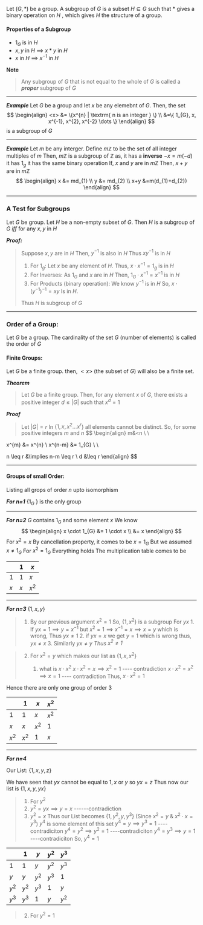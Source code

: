 Let $(G, \ast)$ be a group. A subgroup of $G$ is a subset $H  \subseteq  G$ such that $\ast$  gives a binary operation on $H$ , which gives $H$ the structure of a group.

#### Properties of a Subgroup

- $1_{G}$ is in $H$
- $x, y$ in $H$  $\implies$ $x \ast y$ in $H$
- $x$ in $H$ $\implies$ $x^{-1}$ in $H$

**Note**
> Any subgroup of $G$ that is not equal to the whole of $G$ is called a ***proper*** subgroup of $G$

-----------------------------------------

***Example***
	Let $G$ be a group and let $x$ be any elemebnt of $G$.
	Then, the set
$$
\begin{align}
<x> &= \{x^{n} | \textrm{ n is an integer } \} \\
&=\{ 1_{G}, x, x^{-1}, x^{2}, x^{-2} \dots \}
\end{align}
$$
	is a subgroup of $G$
	
------------------------------------------------------

***Example***
	Let $m$ be any interger.
	Define $m\mathbb{Z}$ to be the set of all integer multiples of $m$
	Then, $m\mathbb{Z}$ is a subgroup of $\mathbb{Z}$ as,
		it has a **inverse**
			$-x = m(-d)$
		it has $1_{g}$
		it has the same binary operation
			If, $x$ and $y$ are in $m\mathbb{Z}$
			Then, $x+y$ are in $m\mathbb{Z}$
$$
\begin{align}
x &= md_{1} \\
y &= md_{2} \\
x+y &=m(d_{1}+d_{2})
\end{align}
$$

-----------------------------------------

### A Test for Subgroups

Let $G$ be group. Let $H$ be a non-empty subset of $G$. 
Then $H$ is a subgroup of $G$ $iff$ for any $x, y$ in $H$

***Proof:***
> Suppose $x,y$ are in $H$
> Then, $y^{-1}$ is also in $H$
> Thus $xy^{-1}$ is in $H$
> 
> 1. For $1_{g}$:
> 	   Let $x$ be any element of $H$.
> 	   Thus, $x\cdot x^{-1} = 1_{g}$ is in $H$
> 2. For Inverses:
> 	   As $1_{G}$ and $x$ are in $H$
> 	   Then, 
> 		   $1_{G}\cdot x^{-1} = x^{-1}$ 
> 	   is in $H$
> 3. For Products (binary operation):
>    We know $y^{-1}$ is in $H$
>    So, 
> 	   $x\cdot (y^{-1})^{-1} = xy$
> 	Is in $H$.
> 	
> Thus $H$ is subgroup of $G$


---------------------------------------------------

### Order of a Group:

Let $G$ be a group. The cardinality of the set $G$ (number of elements) is called the order of $G$

#### Finite Groups:

Let $G$ be a finite group.
then, $<x>$ (the subset of $G$) will also be a finite set.

***Theorem***
> Let $G$ be a finite group. Then, for any element $x$ of $G$, there exists a positive integer $d \leq |G|$ such that $x^{d} = 1$

***Proof***
> Let $|G| = r$
> In {$1, x, x^{2}\dots x^{r}$} all elements cannot be distinct.
> So, for some positive integers $m$ and $n$
$$
\begin{align}
m&<n \\ \\

x^{m} &= x^{n} \\
x^{n-m} &= 1_{G} \\ \\

n \leq r &\implies n-m \leq r \\
d &\leq r
\end{align}
$$

--------------------------------------
#### Groups of small Order:

Listing all grops of order $n$ upto isomorphism

***For n=1***
	{$1_{G}$ } is the only group

------------------------

***For n=2***
	$G$ contains $1_{G}$ and some element $x$
	We know
$$
\begin{align}
x \cdot 1_{G} &= 1 \cdot x \\
&= x
\end{align}
$$
	For $x^{2}=x$
		By cancellation property, it comes to be $x=1_{G}$
		But we assumed $x \ne 1_{G}$ 
	For $x^{2} = 1_{G}$
		Everything holds
	The multiplication table comes to be

|     | 1   | $x$     |
| --- | --- | ------- |
| 1   | 1   | $x$     |
| $x$ | $x$ | $x^{2}$ |

-------------------------------------------

***For n=3***
	$\{1, x,y\}$
	
>	1. By our previous argument 
		$x^{2} = 1$
		So, 
			$\{1, x^{2}\}$ is a subgroup
	  For $yx$
	  1. If $yx=1 \implies y=x^{-1}$
		  but $x^{2}=1 \implies x^{-1}=x \implies x=y$
		  which is wrong, Thus $yx \ne 1$
	  2. if $yx=x$ we get $y=1$
	     which is wrong thus, $yx \ne x$
	  3. Similarly $yx \ne y$
	  *Thus $x^{2} \ne 1$*

>  2. For $x^{2} = y$
>     which makes our list as $\{1,x, x^{2}\}$
>     
>     1. what is $x \cdot x^{2}$
>        $x \cdot x^{2}=x \implies x^{2} = 1$   ---- contradiction
>        $x \cdot x^{2} = x^{2} \implies x=1$   ---- contradiction
>        Thus,
> 	       $x \cdot x^{2} = 1$

Hence there are only one group of order $3$

|      | 1       | $x$     | $x^{2}$ |
| ------- | ------- | ------- | ------- |
| 1       | 1       | $x$     | $x^{2}$ |
| $x$       | $x$     | $x^{2}$ | $1$     |
| $x^{2}$ | $x^{2}$ | $1$     | $x$     |

------------------------------------------

***For n=4***

Our List: $\{1, x, y, z\}$

We have seen that $yx$ cannot be equal to $1,x$ or $y$ so $yx=z$
Thus now our list is 
	$\{1,x,y,yx\}$

>1. For $y^{2}$
>   1. $y^{2}=yx \implies y=x$    ------contradiction
>   2. $y^{2}=x$
>      Thus our List becomes
>      $\{1,y^{2}, y, y^{3}\}$      (Since $x^{2}=y$ & $x^{2}\cdot x= y^{3}$)
>      $y^{4}$ is some element of this set
> 	     $y^{4}=y \implies y^{3}=1$                     ----contradiciton
> 	     $y^{4}=y^{2} \implies y^{2}=1$                    ----contradiciton
> 	     $y^{4}=y^{3} \implies y=1$                     ----contradiciton
> 	     So,
> 		     $y^{4}=1$

|         | 1   | $y$ | $y^{2}$ | $y^{3}$ |
| ------- | --- | --- | ------- | ------- |
| 1       | 1 | $y$ | $y^{2}$| $y^{3}$ |
| $y$     |    $y$ |  $y^{2}$   |   $y^{3}$      |    1     |
| $y^{2}$ |   $y^{2}$  |  $y^{3}$   |       1  |     $y$    |
| $y^{3}$ |   $y^{3}$  |   1  |      $y$ |      $y^{2}$   |

> 2. For $y^{2} = 1$
>    